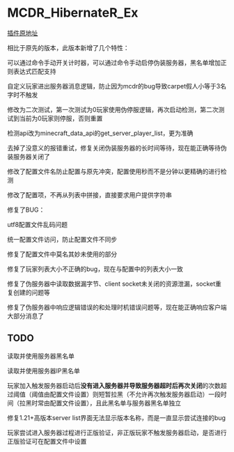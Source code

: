 # MCDR_HibernateR_Ex

[插件原地址](https://github.com/HIM049/MCDR_HibernateR/)

相比于原先的版本，此版本新增了几个特性：

可以通过命令手动开关计时器，可以通过命令手动启停伪装服务器，黑名单增加正则表达式匹配支持

自定义玩家进出服务器消息逻辑，防止因为mcdr的bug导致carpet假人小等于3名字时不触发

修改为二次测试，第一次测试为0玩家使用伪停服逻辑，再次启动检测，第二次测试到当前为0玩家则停服，否则重置

检测api改为minecraft_data_api的get_server_player_list，更为准确

去掉了没意义的报错重试，修复关闭伪装服务器的长时间等待，现在能正确等待伪装服务器关闭了

修改了配置文件名防止配置与原先冲突，配置使用秒而不是分钟以更精确的进行检测

修改了配置项，不再从列表中拼接，直接要求用户提供字符串

修复了BUG：

utf8配置文件乱码问题

统一配置文件访问，防止配置文件不同步

修复了配置文件中莫名其妙未使用的部分

修复了玩家列表大小不正确的bug，现在与配置中的列表大小一致

修复了伪服务器中读取数据漏字节、client socket未关闭的资源泄漏，socket重复创建的问题等

修复了伪服务器中响应逻辑错误的和处理时机错误问题等，现在能正确响应客户端大部分消息了

## TODO
读取并使用服务器黑名单

读取并使用服务器IP黑名单

玩家加入触发服务器启动后**没有进入服务器并导致服务器超时后再次关闭**的次数超过阈值（阈值由配置文件设置）则短暂拉黑（不允许再次触发服务器启动）一段时间（拉黑时常由配置文件设置），且此黑名单与服务器黑名单独立

修复1.21+高版本server list界面无法显示版本名称，而是一直显示尝试连接的bug

玩家尝试进入服务器过程进行正版验证，非正版玩家不触发服务器启动，是否进行正版验证可在配置文件中设置

